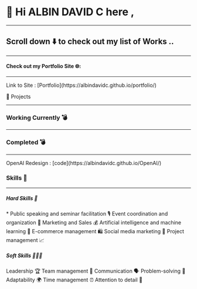 <h1>👋 Hi ALBIN DAVID C here ,</h1>
<hr>

<h2>Scroll down ⬇️ to check out my list of Works ..</h2>

<hr>

<h4>Check out my Portfolio Site 🌐:</h4>
<hr>
Link to Site : [Portfolio](https://albindavidc.github.io/portfolio/)

🚀 Projects

<hr>

<h3>Working Currently 💣</h3>
<hr>

<h3>  Completed 💣</h3>  
<hr>
OpenAI Redesign : [code](https://albindavidc.github.io/OpenAI/)



<h3> Skills 🚀</h3>  
<hr>

<h5>Hard Skills 🤖</h5>
* Public speaking and seminar facilitation 🎙️
Event coordination and organization 🎉
Marketing and Sales 💰
Artificial intelligence and machine learning 🧠
E-commerce management 🛍️
Social media marketing 📱
Project management 📈

<h5>Soft Skills 🧑‍🤝‍🧑</h5>
Leadership 🏆
Team management 👥
Communication 🗣️
Problem-solving 🤔
Adaptability 🌍
Time management ⏰
Attention to detail 👀
